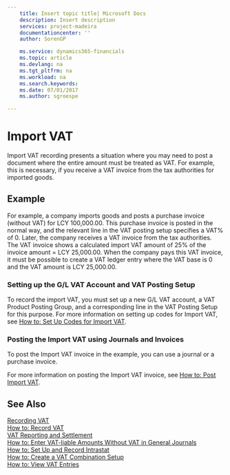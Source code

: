 ```yaml
---
    title: Insert topic title| Microsoft Docs
    description: Insert description
    services: project-madeira
    documentationcenter: ''
    author: SorenGP

    ms.service: dynamics365-financials
    ms.topic: article
    ms.devlang: na
    ms.tgt_pltfrm: na
    ms.workload: na
    ms.search.keywords:
    ms.date: 07/01/2017
    ms.author: sgroespe

---
```

# Import VAT
Import VAT recording presents a situation where you may need to post a document where the entire amount must be treated as VAT. For example, this is necessary, if you receive a VAT invoice from the tax authorities for imported goods.  
  
## Example  
 For example, a company imports goods and posts a purchase invoice \(without VAT\) for LCY 100,000.00. This purchase invoice is posted in the normal way, and the relevant line in the VAT posting setup specifies a VAT% of 0. Later, the company receives a VAT invoice from the tax authorities. The VAT invoice shows a calculated import VAT amount of 25% of the invoice amount \= LCY 25,000.00. When the company pays this VAT invoice, it must be possible to create a VAT ledger entry where the VAT base is 0 and the VAT amount is LCY 25,000.00.  
  
### Setting up the G\/L VAT Account and VAT Posting Setup  
 To record the import VAT, you must set up a new G\/L VAT account, a VAT Product Posting Group, and a corresponding line in the VAT Posting Setup for this purpose. For more information on setting up codes for Import VAT, see [How to: Set Up Codes for Import VAT](../how-to-set-up-codes-for-import-vat.md).  
  
### Posting the Import VAT using Journals and Invoices  
 To post the Import VAT invoice in the example, you can use a journal or a purchase invoice.  
  
 For more information on posting the Import VAT invoice, see [How to: Post Import VAT](../how-to-post-import-vat-with-purchase-invoices.md).  
  
## See Also  
 [Recording VAT](../recording-vat.md)   
 [How to: Record VAT](../how-to-record-vat.md)   
 [VAT Reporting and Settlement](../vat-reporting-and-settlement.md)   
 [How to: Enter VAT-liable Amounts Without VAT in General Journals](../how-to-enter-vat-liable-amounts-without-vat-in-general-journals.md)   
 [How to: Set Up and Record Intrastat](../how-to-set-up-and-record-intrastat.md)   
 [How to: Create a VAT Combination Setup](../how-to-create-a-vat-combination-setup.md)   
 [How to: View VAT Entries](../how-to-view-vat-entries.md)